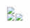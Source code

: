 <link href="style.css" rel="stylesheet"></link>

<div class="image-large">
  <img src="https://media.giphy.com/media/d7EWlj76ZlMiY/giphy.gif" />
<div>

<a href="https://github.com/anuraghazra/github-readme-stats">
  <img align="left" src="https://github-readme-stats.vercel.app/api?username=sengokukun&count_private=true&show_icons=true" />
</a>
<a href="https://github.com/anuraghazra/github-readme-stats">
  <img align="left" src="https://github-readme-stats.vercel.app/api/top-langs/?username=sengokukun" />
</a>
